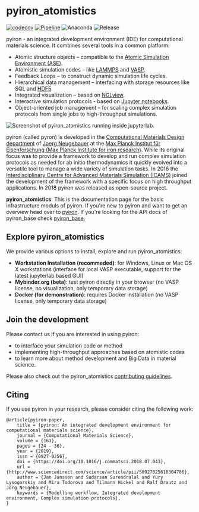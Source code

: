 # pyiron_atomistics

[![codecov](https://codecov.io/gh/pyiron/pyiron_atomistics/graph/badge.svg?token=lM9AE7780p)](https://codecov.io/gh/pyiron/pyiron_atomistics)
[![Pipeline](https://github.com/pyiron/pyiron_atomistics/actions/workflows/pipeline.yml/badge.svg)](https://github.com/pyiron/pyiron_atomistics/actions/workflows/pipeline.yml)
![Anaconda](https://anaconda.org/conda-forge/pyiron_atomistics/badges/downloads.svg)
![Release](https://anaconda.org/conda-forge/pyiron_atomistics/badges/latest_release_date.svg)

pyiron - an integrated development environment (IDE) for computational materials science. It combines several tools in
a common platform:

* Atomic structure objects – compatible to the [Atomic Simulation Environment (ASE)](https://wiki.fysik.dtu.dk/ase/).
* Atomistic simulation codes – like [LAMMPS](http://lammps.sandia.gov) and [VASP](https://www.vasp.at).
* Feedback Loops – to construct dynamic simulation life cycles.
* Hierarchical data management – interfacing with storage resources like SQL and [HDF5](https://support.hdfgroup.org/HDF5/).
* Integrated visualization – based on [NGLview](https://github.com/arose/nglview).
* Interactive simulation protocols - based on [Jupyter notebooks](http://jupyter.org).
* Object-oriented job management – for scaling complex simulation protocols from single jobs to high-throughput simulations.

![Screenshot of pyiron_atomistics running inside jupyterlab.](https://raw.githubusercontent.com/pyiron/pyiron_atomistics/main/docs/images/screenshots.png)

pyiron (called pyron) is developed in the [Computational Materials Design department](https://www.mpie.de/CM) of
[Joerg Neugebauer](https://www.mpie.de/person/43010/2763386) at the [Max Planck Institut für Eisenforschung (Max Planck Institute for iron research)](https://www.mpie.de/2281/en).
While its original focus was to provide a framework to develop and run complex simulation protocols as needed for ab
initio thermodynamics it quickly evolved into a versatile tool to manage a wide variety of simulation tasks. In 2016 the
[Interdisciplinary Centre for Advanced Materials Simulation (ICAMS)](http://www.icams.de) joined the development of the
framework with a specific focus on high throughput applications. In 2018 pyiron was released as open-source project.

**pyiron_atomistics**: This is the documentation page for the basic infrastructure moduls of pyiron.  If you're new to
pyiron and want to get an overview head over to [pyiron](https://pyiron.readthedocs.io/en/latest/).  If you're looking
for the API docs of pyiron_base check [pyiron_base](https://pyiron_base.readthedocs.io/en/latest/).

## Explore pyiron_atomistics
We provide various options to install, explore and run pyiron_atomistics:

* **Workstation Installation (recommeded)**: for Windows, Linux or Mac OS X workstations (interface for local VASP 
  executable, support for the latest jupyterlab based GUI)
* **Mybinder.org (beta)**: test pyiron directly in your browser (no VASP license, no visualization, only temporary data
  storage)
* **Docker (for demonstration)**: requires Docker installation (no VASP license, only temporary data storage)

## Join the development
Please contact us if you are interested in using pyiron:

* to interface your simulation code or method
* implementing high-throughput approaches based on atomistic codes
* to learn more about method development and Big Data in material science.

Please also check out the pyiron_atomistics [contributing guidelines](https://github.com/pyiron/pyiron_atomistics/blob/main/CONTRIBUTING.rst).

## Citing
If you use pyiron in your research, please consider citing the following work:

```
@article{pyiron-paper,
    title = {pyiron: An integrated development environment for computational materials science},
    journal = {Computational Materials Science},
    volume = {163},
    pages = {24 - 36},
    year = {2019},
    issn = {0927-0256},
    doi = {https://doi.org/10.1016/j.commatsci.2018.07.043},
    url = {http://www.sciencedirect.com/science/article/pii/S0927025618304786},
    author = {Jan Janssen and Sudarsan Surendralal and Yury Lysogorskiy and Mira Todorova and Tilmann Hickel and Ralf Drautz and Jörg Neugebauer},
    keywords = {Modelling workflow, Integrated development environment, Complex simulation protocols},
}
```
